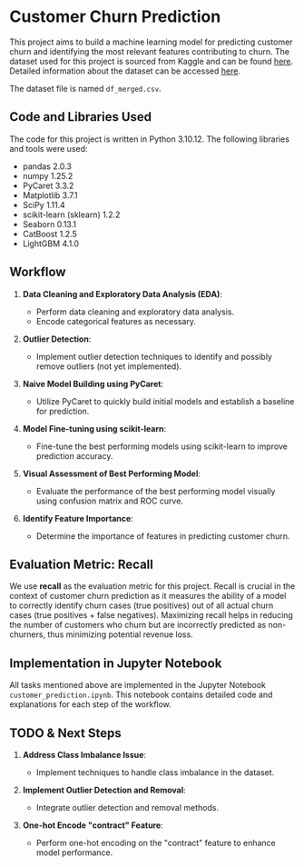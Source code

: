 # Customer Churn Prediction

This project aims to build a machine learning model for predicting customer churn and identifying the most relevant features contributing to churn. The dataset used for this project is sourced from Kaggle and can be found [here](https://www.kaggle.com/datasets/ylchang/telco-customer-churn-1113). Detailed information about the dataset can be accessed [here](https://community.ibm.com/community/user/businessanalytics/blogs/steven-macko/2019/07/11/telco-customer-churn-1113).

The dataset file is named `df_merged.csv`.

## Code and Libraries Used

The code for this project is written in Python 3.10.12. The following libraries and tools were used:
- pandas 2.0.3
- numpy 1.25.2
- PyCaret 3.3.2
- Matplotlib 3.7.1
- SciPy 1.11.4
- scikit-learn (sklearn) 1.2.2
- Seaborn 0.13.1
- CatBoost 1.2.5
- LightGBM 4.1.0

## Workflow

1. **Data Cleaning and Exploratory Data Analysis (EDA)**:
   - Perform data cleaning and exploratory data analysis.
   - Encode categorical features as necessary.

2. **Outlier Detection**:
   - Implement outlier detection techniques to identify and possibly remove outliers (not yet implemented).

3. **Naive Model Building using PyCaret**:
   - Utilize PyCaret to quickly build initial models and establish a baseline for prediction.

4. **Model Fine-tuning using scikit-learn**:
   - Fine-tune the best performing models using scikit-learn to improve prediction accuracy.

5. **Visual Assessment of Best Performing Model**:
   - Evaluate the performance of the best performing model visually using confusion matrix and ROC curve.

6. **Identify Feature Importance**:
   - Determine the importance of features in predicting customer churn.

## Evaluation Metric: Recall

We use **recall** as the evaluation metric for this project. Recall is crucial in the context of customer churn prediction as it measures the ability of a model to correctly identify churn cases (true positives) out of all actual churn cases (true positives + false negatives). Maximizing recall helps in reducing the number of customers who churn but are incorrectly predicted as non-churners, thus minimizing potential revenue loss.

## Implementation in Jupyter Notebook

All tasks mentioned above are implemented in the Jupyter Notebook `customer_prediction.ipynb`. This notebook contains detailed code and explanations for each step of the workflow.

## TODO & Next Steps

1. **Address Class Imbalance Issue**:
   - Implement techniques to handle class imbalance in the dataset.

2. **Implement Outlier Detection and Removal**:
   - Integrate outlier detection and removal methods.

3. **One-hot Encode "contract" Feature**:
   - Perform one-hot encoding on the "contract" feature to enhance model performance.